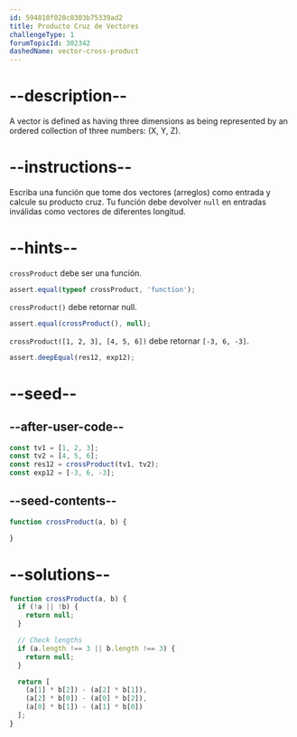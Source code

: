 ```yaml
---
id: 594810f028c0303b75339ad2
title: Producto Cruz de Vectores
challengeType: 1
forumTopicId: 302342
dashedName: vector-cross-product
---
```


# --description--

A vector is defined as having three dimensions as being represented by an ordered collection of three numbers: (X, Y, Z).

# --instructions--

Escriba una función que tome dos vectores (arreglos) como entrada y calcule su producto cruz. Tu función debe devolver `null` en entradas inválidas como vectores de diferentes longitud.

# --hints--

`crossProduct` debe ser una función.

```js
assert.equal(typeof crossProduct, 'function');
```

`crossProduct()` debe retornar null.

```js
assert.equal(crossProduct(), null);
```

`crossProduct([1, 2, 3], [4, 5, 6])` debe retornar `[-3, 6, -3]`.

```js
assert.deepEqual(res12, exp12);
```

# --seed--

## --after-user-code--

```js
const tv1 = [1, 2, 3];
const tv2 = [4, 5, 6];
const res12 = crossProduct(tv1, tv2);
const exp12 = [-3, 6, -3];
```

## --seed-contents--

```js
function crossProduct(a, b) {

}
```

# --solutions--

```js
function crossProduct(a, b) {
  if (!a || !b) {
    return null;
  }

  // Check lengths
  if (a.length !== 3 || b.length !== 3) {
    return null;
  }

  return [
    (a[1] * b[2]) - (a[2] * b[1]),
    (a[2] * b[0]) - (a[0] * b[2]),
    (a[0] * b[1]) - (a[1] * b[0])
  ];
}
```
